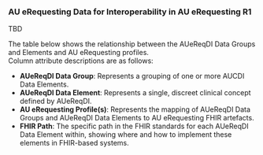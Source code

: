 ### AU eRequesting Data for Interoperability in AU eRequesting R1

TBD

The table below shows the relationship between the AUeReqDI Data Groups and Elements and AU eRequesting profiles.<br/>
Column attribute descriptions are as follows:
- <b>AUeReqDI Data Group</b>: Represents a grouping of one or more AUCDI Data Elements.
- <b>AUeReqDI Data Element</b>: Represents a single, discreet clinical concept defined by AUeReqDI.
- <b>AU eRequesting Profile(s)</b>: Represents the mapping of AUeReqDI Data Groups and AUeReqDI Data Elements to AU eRequesting FHIR artefacts.
- <b>FHIR Path</b>: The specific path in the FHIR standards for each AUeReqDI Data Element within, showing where and how to implement these elements in FHIR-based systems. 